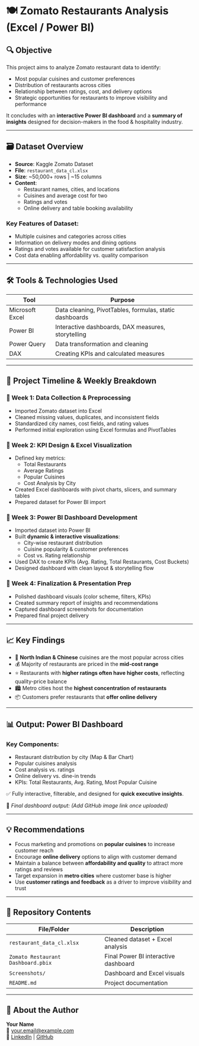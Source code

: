 # 🍽️ Zomato Restaurants Analysis (Excel / Power BI)

## 🔍 Objective
This project aims to analyze Zomato restaurant data to identify:

- Most popular cuisines and customer preferences  
- Distribution of restaurants across cities  
- Relationship between ratings, cost, and delivery options  
- Strategic opportunities for restaurants to improve visibility and performance  

It concludes with an **interactive Power BI dashboard** and a **summary of insights** designed for decision-makers in the food & hospitality industry.  

---

## 🗃️ Dataset Overview
- **Source**: Kaggle Zomato Dataset  
- **File**: `restaurant_data_cl.xlsx`  
- **Size**: ~50,000+ rows | ~15 columns  
- **Content**:  
  - Restaurant names, cities, and locations  
  - Cuisines and average cost for two  
  - Ratings and votes  
  - Online delivery and table booking availability  

### Key Features of Dataset:
- Multiple cuisines and categories across cities  
- Information on delivery modes and dining options  
- Ratings and votes available for customer satisfaction analysis  
- Cost data enabling affordability vs. quality comparison  

---

## 🛠️ Tools & Technologies Used
| Tool            | Purpose |
|-----------------|---------|
| Microsoft Excel | Data cleaning, PivotTables, formulas, static dashboards |
| Power BI        | Interactive dashboards, DAX measures, storytelling |
| Power Query     | Data transformation and cleaning |
| DAX             | Creating KPIs and calculated measures |

---

## 📆 Project Timeline & Weekly Breakdown

### 🔹 Week 1: Data Collection & Preprocessing
- Imported Zomato dataset into Excel  
- Cleaned missing values, duplicates, and inconsistent fields  
- Standardized city names, cost fields, and rating values  
- Performed initial exploration using Excel formulas and PivotTables  

### 🔹 Week 2: KPI Design & Excel Visualization
- Defined key metrics:  
  - Total Restaurants  
  - Average Ratings  
  - Popular Cuisines  
  - Cost Analysis by City  
- Created Excel dashboards with pivot charts, slicers, and summary tables  
- Prepared dataset for Power BI import  

### 🔹 Week 3: Power BI Dashboard Development
- Imported dataset into Power BI  
- Built **dynamic & interactive visualizations**:  
  - City-wise restaurant distribution  
  - Cuisine popularity & customer preferences  
  - Cost vs. Rating relationship  
- Used DAX to create KPIs (Avg. Rating, Total Restaurants, Cost Buckets)  
- Designed dashboard with clean layout & storytelling flow  

### 🔹 Week 4: Finalization & Presentation Prep
- Polished dashboard visuals (color scheme, filters, KPIs)  
- Created summary report of insights and recommendations  
- Captured dashboard screenshots for documentation  
- Prepared final project delivery  

---

## 📈 Key Findings
- 🍲 **North Indian & Chinese** cuisines are the most popular across cities  
- 💰 Majority of restaurants are priced in the **mid-cost range**  
- ⭐ Restaurants with **higher ratings often have higher costs**, reflecting quality-price balance  
- 🏙️ Metro cities host the **highest concentration of restaurants**  
- 📦 Customers prefer restaurants that **offer online delivery**  

---

## 📊 Output: Power BI Dashboard
### Key Components:
- Restaurant distribution by city (Map & Bar Chart)  
- Popular cuisines analysis  
- Cost analysis vs. ratings  
- Online delivery vs. dine-in trends  
- KPIs: Total Restaurants, Avg. Rating, Most Popular Cuisine  

✅ Fully interactive, filterable, and designed for **quick executive insights**.  

📸 *Final dashboard output: (Add GitHub image link once uploaded)*  

---

## 💡 Recommendations
- Focus marketing and promotions on **popular cuisines** to increase customer reach  
- Encourage **online delivery** options to align with customer demand  
- Maintain a balance between **affordability and quality** to attract more ratings and reviews  
- Target expansion in **metro cities** where customer base is higher  
- Use **customer ratings and feedback** as a driver to improve visibility and trust  

---

## 📂 Repository Contents
| File/Folder                         | Description |
|-------------------------------------|-------------|
| `restaurant_data_cl.xlsx`           | Cleaned dataset + Excel analysis |
| `Zomato Restaurant Dashboard.pbix`  | Final Power BI interactive dashboard |
| `Screenshots/`                      | Dashboard and Excel visuals |
| `README.md`                         | Project documentation |

---

## 👤 About the Author
**Your Name**  
📧 your.email@example.com  
🔗 [LinkedIn](#) | [GitHub](#)  

